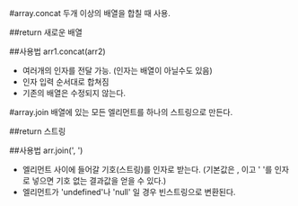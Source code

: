 #array.concat
두개 이상의 배열을 합칠 때 사용.

##return
새로운 배열

##사용법
arr1.concat(arr2) 

- 여러개의 인자를 전달 가능. (인자는 배열이 아닐수도 있음)
- 인자 입력 순서대로 합쳐짐
- 기존의 배열은 수정되지 않는다.





#array.join
배열에 있는 모든 엘리먼트를 하나의 스트링으로 만든다.

##return
스트링

##사용법
arr.join(', ')

- 엘리먼트 사이에 들어갈 기호(스트링)를 인자로 받는다. (기본값은 , 이고 ' '를 인자로 넣으면 기호 없는 결과값을 얻을 수 있다.)
- 엘리먼트가  'undefined'나 'null' 일 경우 빈스트링으로 변환된다.
